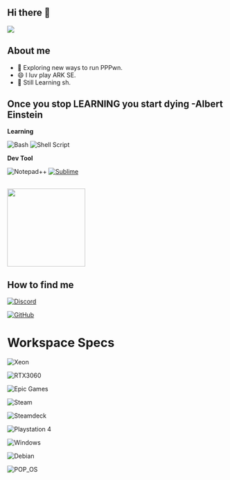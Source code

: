 ## Hi there 👋

<!--
this is a vent in portuguese (my native language... yep I'm Brazilian)

eu não sei shell script o suficiente pra conseguir concluir oq eu gostaria (AINDA)
mas chegarei lá.
-->

![](https://komarev.com/ghpvc/?username=llbranco&color=006bed)

## About me

- 🤔 Exploring new ways to run PPPwn.
- 😄 I luv play ARK SE.
- 🌱 Still Learning sh.

## Once you stop LEARNING you start dying -Albert Einstein

**Learning**

![Bash](https://github.com/user-attachments/assets/77498807-ab55-4084-ad33-106d78bad1df)
![Shell Script](https://img.shields.io/badge/shell_script-%23121011.svg?style=for-the-badge&logo=gnu-bash&logoColor=white)

**Dev Tool**

![Notepad++](https://img.shields.io/badge/Notepad++-90E59A.svg?style=for-the-badge&logo=notepad%2b%2b&logoColor=black)
[![Sublime](https://img.shields.io/badge/Sublime-Text_Editor)](https://img.shields.io/badge/Sublime%20-%20Text%20Editor
)


<br/>

<a href="https://github.com/llbranco" title="Perfil do llbranco">
  <img height="180em" src="https://github-readme-stats.vercel.app/api?username=llbranco&theme=dracula&show_icons=true" />
</a>

## How to find me

[![Discord](https://img.shields.io/badge/-llbranco-006bed?style=for-the-badge&logo=discord&logoColor=white)](https://discord.com/)

[![GitHub](https://img.shields.io/github/followers/llbranco?label=follow&style=social)](https://github.com/llbranco)


# Workspace Specs
![Xeon](https://img.shields.io/badge/Intel-Xeon_2630_v3-0071C5?style=for-the-badge&logo=intel&logoColor=white)

![RTX3060](https://img.shields.io/badge/NVIDIA-RTX3060-76B900?style=for-the-badge&logo=nvidia&logoColor=white)


![Epic Games](https://img.shields.io/badge/Epic%20Games-313131?style=for-the-badge&logo=Epic%20Games&logoColor=white)

![Steam](https://img.shields.io/badge/Steam-000000?style=for-the-badge&logo=steam&logoColor=white)

![Steamdeck](https://img.shields.io/badge/Steam%20Deck-1A9FFF?style=flat&logo=steamdeck&logoColor=white)

![Playstation 4](https://img.shields.io/badge/PS4_PPLGPwned-003791?style=for-the-badge&logo=playstation&logoColor=white)



![Windows](https://img.shields.io/badge/Windows-0078D6?style=for-the-badge&logo=windows&logoColor=white)

![Debian](https://img.shields.io/badge/Debian-A81D33?style=for-the-badge&logo=debian&logoColor=white)

![POP_OS](https://img.shields.io/badge/Pop!_OS-48B9C7?style=for-the-badge&logo=Pop!_OS&logoColor=white)

<!--
https://dev.to/envoy_/150-badges-for-github-pnk
https://github.com/llbranco/markdown-badges

-->
